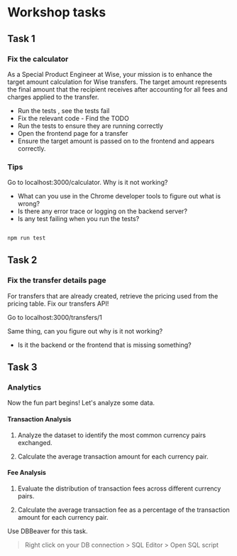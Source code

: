 # Workshop tasks

## Task 1

### Fix the calculator

As a Special Product Engineer at Wise, your mission is to enhance the target amount calculation for Wise transfers. The target amount represents the final amount that the recipient receives after accounting for all fees and charges applied to the transfer.

- Run the tests <indicate the exact tests to run here and how to run the tests>, see the tests fail
- Fix the relevant code - Find the TODO
- Run the tests to ensure they are running correctly
- Open the frontend page for a transfer 
- Ensure the target amount is passed on to the frontend and appears correctly.

### Tips

Go to localhost:3000/calculator. Why is it not working? 

- What can you use in the Chrome developer tools to figure out what is wrong?
- Is there any error trace or logging on the backend server?
- Is any test failing when you run the tests?

```bash

npm run test

```

## Task 2

### Fix the transfer details page

For transfers that are already created, retrieve the pricing used from the pricing table. Fix our transfers API!

Go to localhost:3000/transfers/1

Same thing, can you figure out why is it not working?

- Is it the backend or the frontend that is missing something?


## Task 3

### Analytics

Now the fun part begins! Let's analyze some data.

#### Transaction Analysis

1. Analyze the dataset to identify the most common currency pairs exchanged.

2. Calculate the average transaction amount for each currency pair.


#### Fee Analysis

1. Evaluate the distribution of transaction fees across different currency pairs.

2. Calculate the average transaction fee as a percentage of the transaction amount for each currency pair.

Use DBBeaver for this task.

> Right click on your DB connection > SQL Editor > Open SQL script